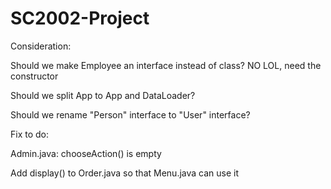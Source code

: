 # SC2002-Project

Consideration:

  Should we make Employee an interface instead of class? NO LOL, need the constructor

  Should we split App to App and DataLoader?

  Should we rename "Person" interface to "User" interface?

Fix to do:

Admin.java: chooseAction() is empty

Add display() to Order.java so that Menu.java can use it


